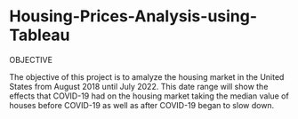 # Housing-Prices-Analysis-using-Tableau

OBJECTIVE

The objective of this project is to amalyze the housing market in the United States from August 2018 until July 2022. This date range will show the effects that COVID-19 had on the housing market taking the median value of houses before COVID-19 as well as after COVID-19 began to slow down. 

